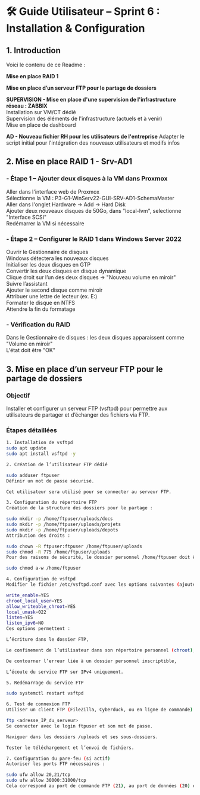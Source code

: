 # 🛠️ Guide Utilisateur – Sprint 6 : Installation & Configuration  

## 1. Introduction  
Voici le contenu de ce Readme :  

**Mise en place RAID 1**   

**Mise en place d’un serveur FTP pour le partage de dossiers** 

**SUPERVISION - Mise en place d'une supervision de l'infrastructure réseau : ZABBIX**  
Installation sur VM/CT dédié  
Supervision des éléments de l'infrastructure (actuels et à venir)  
Mise en place de dashboard  

**AD - Nouveau fichier RH pour les utilisateurs de l'entreprise**
Adapter le script initial pour l'intégration des nouveaux utilisateurs et modifs infos 


## 2. Mise en place RAID 1 - Srv-AD1  

### - Étape 1 – Ajouter deux disques à la VM dans Proxmox  
Aller dans l'interface web de Proxmox  
Sélectionne la VM : P3-G1-WinServ22-GUI-SRV-AD1-SchemaMaster  
Aller dans l'onglet Hardware -> Add -> Hard Disk  
Ajouter deux nouveaux disques de 50Go, dans "local-lvm", selectionne "Interface SCSI"  
Redémarrer la VM si nécessaire  

### - Étape 2 – Configurer le RAID 1 dans Windows Server 2022  
Ouvrir le Gestionnaire de disques  
Windows détectera les nouveaux disques  
Initialiser les deux disques en GTP  
Convertir les deux disques en disque dynamique  
Clique droit sur l’un des deux disques → "Nouveau volume en miroir"  
Suivre l’assistant  
Ajouter le second disque comme miroir  
Attribuer une lettre de lecteur (ex. E:)  
Formater le disque en NTFS  
Attendre la fin du formatage  

### - Vérification du RAID  
Dans le Gestionnaire de disques : les deux disques apparaissent comme "Volume en miroir"  
L'état doit être "OK" 


## 3. Mise en place d’un serveur FTP pour le partage de dossiers

### Objectif

Installer et configurer un serveur FTP (vsftpd) pour permettre aux utilisateurs de partager et d’échanger des fichiers via FTP.

### Étapes détaillées

```bash
1. Installation de vsftpd
sudo apt update
sudo apt install vsftpd -y

2. Création de l’utilisateur FTP dédié

sudo adduser ftpuser
Définir un mot de passe sécurisé.

Cet utilisateur sera utilisé pour se connecter au serveur FTP.

3. Configuration du répertoire FTP
Création de la structure des dossiers pour le partage :

sudo mkdir -p /home/ftpuser/uploads/docs
sudo mkdir -p /home/ftpuser/uploads/projets
sudo mkdir -p /home/ftpuser/uploads/depots
Attribution des droits :

sudo chown -R ftpuser:ftpuser /home/ftpuser/uploads
sudo chmod -R 775 /home/ftpuser/uploads
Pour des raisons de sécurité, le dossier personnel /home/ftpuser doit être non modifiable :

sudo chmod a-w /home/ftpuser

4. Configuration de vsftpd
Modifier le fichier /etc/vsftpd.conf avec les options suivantes (ajouter ou modifier) :

write_enable=YES
chroot_local_user=YES
allow_writeable_chroot=YES
local_umask=022
listen=YES
listen_ipv6=NO
Ces options permettent :

L’écriture dans le dossier FTP,

Le confinement de l’utilisateur dans son répertoire personnel (chroot),

De contourner l’erreur liée à un dossier personnel inscriptible,

L’écoute du service FTP sur IPv4 uniquement.

5. Redémarrage du service FTP

sudo systemctl restart vsftpd

6. Test de connexion FTP
Utiliser un client FTP (FileZilla, Cyberduck, ou en ligne de commande) pour se connecter :

ftp <adresse_IP_du_serveur>
Se connecter avec le login ftpuser et son mot de passe.

Naviguer dans les dossiers /uploads et ses sous-dossiers.

Tester le téléchargement et l’envoi de fichiers.

7. Configuration du pare-feu (si actif)
Autoriser les ports FTP nécessaires :

sudo ufw allow 20,21/tcp
sudo ufw allow 30000:31000/tcp
Cela correspond au port de commande FTP (21), au port de données (20) et à la plage des ports passifs (30000-31000) si configurée.



